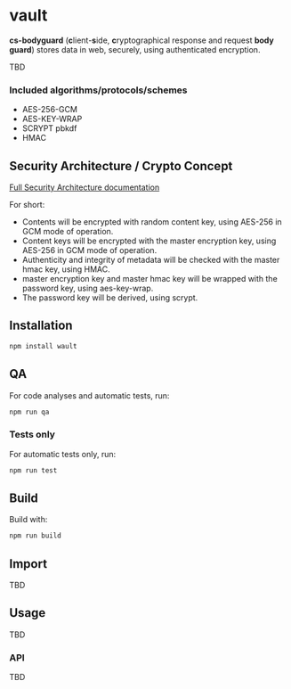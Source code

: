 # vault
**cs-bodyguard** (**c**lient-**s**ide, **c**ryptographical response and request **body guard**) stores data in web, securely, using authenticated encryption.

TBD

### Included algorithms/protocols/schemes
* AES-256-GCM
* AES-KEY-WRAP
* SCRYPT pbkdf
* HMAC

## Security Architecture / Crypto Concept
[Full Security Architecture documentation](https://TBD.TBD (to be defined))

For short:
* Contents will be encrypted with random content key, using AES-256 in GCM mode of operation.
* Content keys will be encrypted with the master encryption key, using AES-256 in GCM mode of operation.
* Authenticity and integrity of metadata will be checked with the master hmac key, using HMAC.
* master encryption key and master hmac key will be wrapped with the password key, using aes-key-wrap.
* The password key will be derived, using scrypt.

## Installation
```bash
npm install wault
```

## QA
For code analyses and automatic tests, run:
```bash
npm run qa
```

### Tests only
For automatic tests only, run:
```bash
npm run test
```

## Build
Build with:
```bash
npm run build
```

## Import
TBD

## Usage
TBD

### API
TBD

